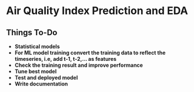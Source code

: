 # Air Quality Index Prediction and EDA
## Things To-Do
- **Statistical models**
- **For ML model training convert the training data to reflect the timeseries, i.e, add t-1, t-2,... as features**
- **Check the training result and improve performance**
- **Tune best model**
- **Test and deployed model**
- **Write documentation**
